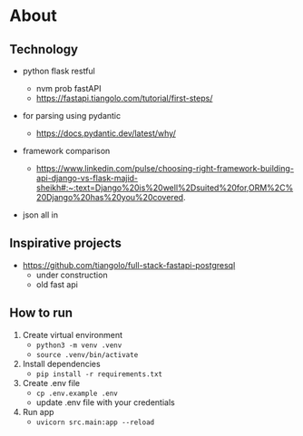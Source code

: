 # About

## Technology

- python flask restful
    - nvm prob fastAPI
    - https://fastapi.tiangolo.com/tutorial/first-steps/


- for parsing using pydantic
    - https://docs.pydantic.dev/latest/why/

- framework comparison
    - https://www.linkedin.com/pulse/choosing-right-framework-building-api-django-vs-flask-majid-sheikh#:~:text=Django%20is%20well%2Dsuited%20for,ORM%2C%20Django%20has%20you%20covered.


- json all in

## Inspirative projects

- https://github.com/tiangolo/full-stack-fastapi-postgresql
    - under construction
    - old fast api

## How to run

1. Create virtual environment
    - `python3 -m venv .venv`
    - `source .venv/bin/activate`
2. Install dependencies
    - `pip install -r requirements.txt`
3. Create .env file
    - `cp .env.example .env`
    - update .env file with your credentials
4. Run app
    - `uvicorn src.main:app --reload`